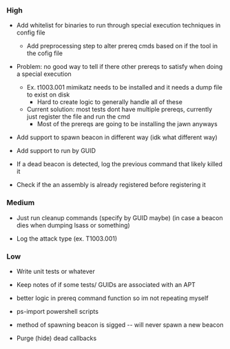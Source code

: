 ### High

- Add whitelist for binaries to run through special execution techniques in config file

  - Add preprocessing step to alter prereq cmds based on if the tool in the cofig file

- Problem: no good way to tell if there other prereqs to satisfy when doing a special execution

  - Ex. t1003.001 mimikatz needs to be installed and it needs a dump file to exist on disk
    - Hard to create logic to generally handle all of these
  - Current solution: most tests dont have multiple prereqs, currently just register the file and run the cmd
    - Most of the prereqs are going to be installing the jawn anyways

- Add support to spawn beacon in different way (idk what different way)

- Add support to run by GUID

- If a dead beacon is detected, log the previous command that likely killed it

- Check if the an assembly is already registered before registering it

### Medium

- Just run cleanup commands (specify by GUID maybe) (in case a beacon dies when dumping lsass or something)

- Log the attack type (ex. T1003.001)

### Low

- Write unit tests or whatever

- Keep notes of if some tests/ GUIDs are associated with an APT

- better logic in prereq command function so im not repeating myself

- ps-import powershell scripts

- method of spawning beacon is sigged -- will never spawn a new beacon

- Purge (hide) dead callbacks
